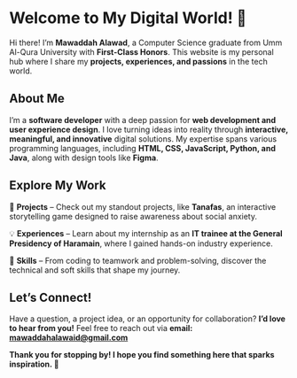 # Welcome to My Digital World! 🌟  

Hi there! I’m **Mawaddah Alawad**, a Computer Science graduate from Umm Al-Qura University with **First-Class Honors**. This website is my personal hub where I share my **projects, experiences, and passions** in the tech world.  

## About Me  
I’m a **software developer** with a deep passion for **web development and user experience design**. I love turning ideas into reality through **interactive, meaningful, and innovative** digital solutions. My expertise spans various programming languages, including **HTML, CSS, JavaScript, Python, and Java**, along with design tools like **Figma**.  

## Explore My Work  

🚀 **Projects** – Check out my standout projects, like **Tanafas**, an interactive storytelling game designed to raise awareness about social anxiety.  

💡 **Experiences** – Learn about my internship as an **IT trainee at the General Presidency of Haramain**, where I gained hands-on industry experience.  

🔧 **Skills** – From coding to teamwork and problem-solving, discover the technical and soft skills that shape my journey.  

## Let’s Connect!  
Have a question, a project idea, or an opportunity for collaboration? **I’d love to hear from you!** Feel free to reach out via **email: mawaddahalawaid@gmail.com**  

**Thank you for stopping by! I hope you find something here that sparks inspiration. 🚀**  
